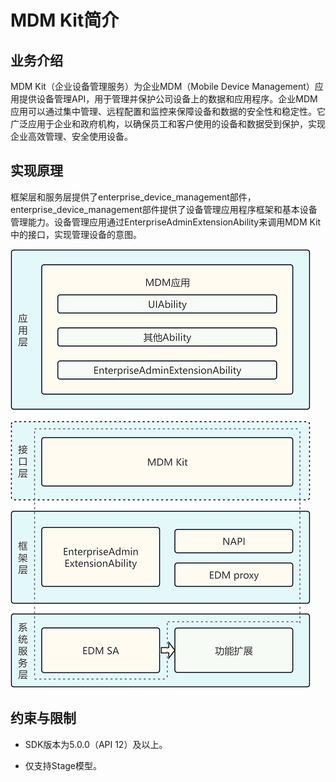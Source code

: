 # MDM Kit简介

## 业务介绍

MDM Kit（企业设备管理服务）为企业MDM（Mobile Device Management）应用提供设备管理API，用于管理并保护公司设备上的数据和应用程序。企业MDM应用可以通过集中管理、远程配置和监控来保障设备和数据的安全性和稳定性。它广泛应用于企业和政府机构，以确保员工和客户使用的设备和数据受到保护，实现企业高效管理、安全使用设备。

## 实现原理

<!--RP1-->
框架层和服务层提供了enterprise_device_management部件，enterprise_device_management部件提供了设备管理应用程序框架和基本设备管理能力。设备管理应用通过EnterpriseAdminExtensionAbility来调用MDM Kit中的接口，实现管理设备的意图。<!--RP1End-->

![intro_arch.png](./figures/intro_arch.png)

## 约束与限制

- SDK版本为5.0.0（API 12）及以上。

- 仅支持Stage模型。

<!--RP3--><!--RP3End-->